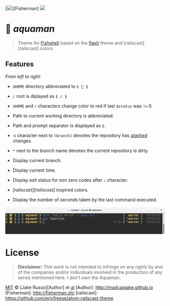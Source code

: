 [![](https://img.shields.io/badge/Themes-Fisherman-00bafe.svg?style=flat-square)][Fisherman]
![](https://img.shields.io/badge/License-MIT-707070.svg?style=flat-square)


# :trident: _aquaman_


> Theme for [Fishshell](fishshell.com) based on the [flash](https://github.com/wa/flash) theme and [railscast][railscast] colors.

## Features

_From left to right:_

+ `$HOME` directory abbreviated to `⟪ 🔱 ⟫`
+ `/` root is diplayed as `⟪ / ⟫`
+ `$HOME` and `/` characters change color to red if last `$status`  was `!=` 0.
+ Path to current working directory is abbreviated.
+ Path and prompt separator is displayed as `⟫`.

+ `⊰` character next to `(branch)` denotes the repository has [_stashed_](https://git-scm.com/book/no-nb/v1/Git-Tools-Stashing) changes.
+ `*` next to the branch name denotes the current repository is dirty.
+ Display current branch.
+ Display current time.
+ Display exit status for non zero codes after `⚠` character.
+ _[railscast][railscast]_ inspired colors.
+ Display the number of seconds taken by the last command executed.

<p align="center">
<img src="https://raw.githubusercontent.com/MadcapJake/aquaman/master/example1.png">
</p>



# License

> __Disclaimer:__ This work is not intended to infringe on any rights by and of the companies and/or individuals involved in the production of any series mentioned here. I don't own the Aquaman.


[MIT](http://opensource.org/licenses/MIT) © [Jake Russo][Author] et [al](https://github.com/bucaran/batman/graphs/contributors)
[Author]: http://madcapjake.github.io
[Fisherman]: http://fisherman.sh/
[railscast]: https://github.com/ericfreese/atom-railscast-theme
